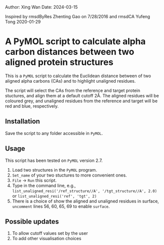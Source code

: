 Author: Xing Wan Date: 2024-03-15

Inspired by rmsdByRes Zhenting Gao on 7/28/2016 and rmsdCA Yufeng Tong 2020-01-29

# A PyMOL script to calculate alpha carbon distances between two aligned protein structures

This is a `PyMOL` script to calculate the Euclidean distance between of two aligned alpha carbons (CAs) and to highlight unaligned residues.

The script will select the CAs from the reference and target protein stuctures, and align them at a default cutoff 2Å. The aligned residues will be coloured grey, and unaligned residues from the reference and target will be red and blue, respectively.

## Installation

Save the script to any folder accessible in `PyMOL`.

## Usage
This script has been tested on `PyMOL` version 2.7.

1. Load two structures in the `PyMOL` program.
2. `Set_name` of your two stuctures to more convenient ones.
3. `File` → `Run` this script.
4. Type in the command line, e.g., `list_unaligned_resi('/ref_structure//A', '/tgt_structure//A', 2.0)` or `list_unaligned_resi('ref', 'tgt', 2)`
5. There is a choice of show the aligned and unaligned residues in surface, `uncomment` lines 56, 60, 65, 69 to enable `surface`.

## Possible updates
1. To allow cutoff values set by the user
2. To add other visualisation choices
